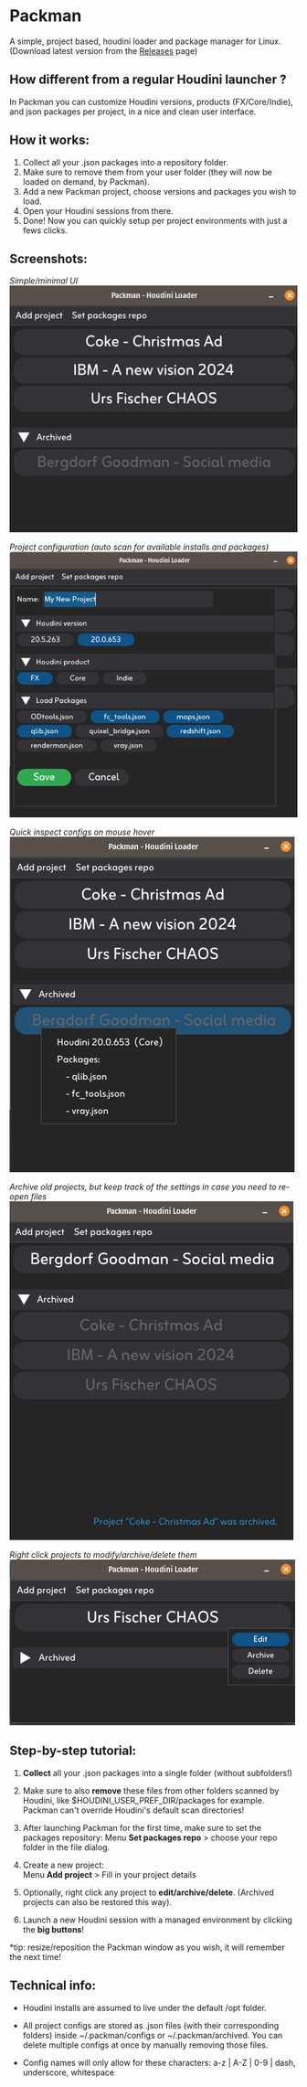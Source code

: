 # Packman
A simple, project based, houdini loader and package manager for Linux.   
(Download latest version from the [Releases](https://github.com/fabriciochamon/Packman/releases) page)

## How different from a regular Houdini launcher ?

In Packman you can customize Houdini versions, products (FX/Core/Indie), and json packages per project, in a nice and clean user interface.

## How it works:
1. Collect all your .json packages into a repository folder.
2. Make sure to remove them from your user folder (they will now be loaded on demand, by Packman).
3. Add a new Packman project, choose versions and packages you wish to load.
4. Open your Houdini sessions from there.
5. Done! Now you can quickly setup per project environments with just a fews clicks.

## Screenshots:

*Simple/minimal UI*  
![Packman UI](./images/screenshot1.png)

*Project configuration (auto scan for available installs and packages)*  
![Add project](./images/screenshot2.png)

*Quick inspect configs on mouse hover*  
![Config preview](./images/screenshot3.png)

*Archive old projects, but keep track of the settings in case you need to re-open files*  
![Archives](./images/screenshot4.png)

*Right click projects to modify/archive/delete them*    
![Mdify config](./images/screenshot5.png)

## Step-by-step tutorial:

1. **Collect** all your .json packages into a single folder (without subfolders!) 

2. Make sure to also **remove** these files from other folders scanned by Houdini, like $HOUDINI_USER_PREF_DIR/packages for example. Packman can't override Houdini's default scan directories!

3. After launching Packman for the first time, make sure to set the packages repository: 
Menu **Set packages repo** > choose your repo folder in the file dialog.

2. Create a new project:  
Menu **Add project**  > Fill in your project details

3. Optionally, right click any project to **edit/archive/delete**. (Archived projects can also be restored this way).

4. Launch a new Houdini session with a managed environment by clicking the **big buttons**!

*tip: resize/reposition the Packman window as you wish, it will remember the next time!

## Technical info:

- Houdini installs are assumed to live under the default /opt folder.

- All project configs are stored as .json files (with their corresponding folders) inside ~/.packman/configs or ~/.packman/archived. You can delete multiple configs at once by manually removing those files.

- Config names will only allow for these characters: a-z | A-Z | 0-9 | dash, underscore, whitespace







